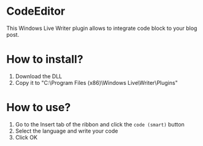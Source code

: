 # CodeEditor

This Windows Live Writer plugin allows to integrate code block to your blog post.

# How to install?

1. Download the DLL
2. Copy it to "C:\Program Files (x86)\Windows Live\Writer\Plugins"

# How to use?

1. Go to the Insert tab of the ribbon and click the `code (smart)` button
2. Select the language and write your code
3. Click OK